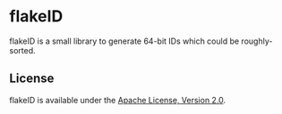 flakeID
=======

flakeID is a small library to generate 64-bit IDs which could be roughly-sorted.

License
-------

flakeID is available under the [Apache License, Version 2.0](http://www.apache.org/licenses/LICENSE-2.0.html).
